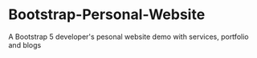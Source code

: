 # Bootstrap-Personal-Website
 A Bootstrap 5 developer's pesonal website demo with services, portfolio and blogs

